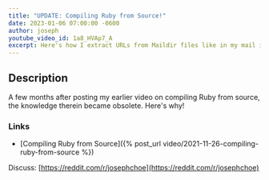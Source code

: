 ```yaml
---
title: "UPDATE: Compiling Ruby from Source!"
date: 2023-01-06 07:00:00 -0600
author: joseph
youtube_video_id: 1a8_HVAp7_A
excerpt: Here's how I extract URLs from Maildir files like in my mail inbox or in my RSS feeds.
---
```


## Description

A few months after posting my earlier video on compiling Ruby from source, the knowledge therein became obsolete. Here's why!

### Links

- [Compiling Ruby from Source]({% post_url video/2021-11-26-compiling-ruby-from-source %})

Discuss: [https://reddit.com/r/josephchoe](https://reddit.com/r/josephchoe)
